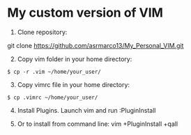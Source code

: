 # My custom version of VIM

1. Clone repository:

git clone https://github.com/asrmarco13/My_Personal_VIM.git

2. Copy vim folder in your home directory:

`$ cp -r .vim ~/home/your_user/`

3. Copy vimrc file in your home directory:

`$ cp .vimrc ~/home/your_user/`

4. Install Plugins. Launch vim and run :PluginInstall

5. Or to install from command line: vim +PluginInstall +qall

